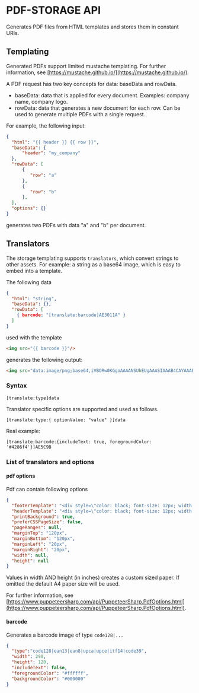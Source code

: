 ﻿# PDF-STORAGE API

Generates PDF files from HTML templates and stores them in constant URIs.

## Templating

Generated PDFs support limited mustache templating.
For further information, see [https://mustache.github.io/](https://mustache.github.io/).

A PDF request has two key concepts for data: baseData and rowData.

- baseData: data that is applied for every document. Examples:
company name, company logo.
- rowData: data that generates a new document for each row. Can be used to
generate multiple PDFs with a single request.

For example, the following input:

```json
{
  "html": "{{ header }} {{ row }}",
  "baseData": {
      "header": "my_company"
  },
  "rowData": [
      {
         "row": "a"
      },
      {
         "row": "b"
      },
  ],
  "options": {}
}
```

generates two PDFs with data "a" and "b" per document.

## Translators

The storage templating supports `translators`, which convert strings to other assets.
For example: a string as a base64 image, which is easy to embed into a template.

The following data

```json
{
  "html": "string",
  "baseData": {},
  "rowData": [
    { barcode: "[translate:barcode]AE3011A" }
  ]
}
```

used with the template

```html
<img src="{{ barcode }}"/>
```

generates the following output:

```html
<img src="data:image/png;base64,iVBORw0KGgoAAAANSUhEUgAAASIAAAB4CAYAAABW..."/>
```

### Syntax

```text
[translate:type]data
```

Translator specific options are supported and used as follows.

```text
[translate:type:{ optionValue: "value" }]data
```

Real example:

```text
[translate:barcode:{includeText: true, foregroundColor: '#4286f4'}]AE5C9B
```

### List of translators and options

#### pdf options

Pdf can contain following options

```json
{
  "footerTemplate": "<div style=\"color: black; font-size: 12px; width: 100%; margin-left: 28px;\"><span class=\"pageNumber\"></span>/<span class=\"totalPages\"></span></div>",
  "headerTemplate": "<div style=\"color: black; font-size: 12px; width: 100%; margin-left: 28px;\">Some header</div>",
  "printBackground": true,
  "preferCSSPageSize": false,
  "pageRanges": null,
  "marginTop": "120px",
  "marginBottom": "120px",
  "marginLeft": "20px",
  "marginRight": "20px",
  "width": null,
  "height": null
}
```
Values in width AND height (in inches) creates a custom sized paper. If omitted the default A4 paper size will be used.

For further information, see [https://www.puppeteersharp.com/api/PuppeteerSharp.PdfOptions.html](https://www.puppeteersharp.com/api/PuppeteerSharp.PdfOptions.html).

#### barcode

Generates a barcode image of type `code128|...`

```json
{
  "type":"code128|ean13|ean8|upca|upce|itf14|code39",
  "width": 290,
  "height": 120,
  "includeText": false,
  "foregroundColor": "#ffffff",
  "backgroundColor": "#000000"
}
```
